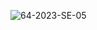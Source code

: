 ![64-2023-SE-05](https://github.com/hrisi14/OS-tasks/assets/117001358/bfb64cb6-d636-4c85-8dd6-8637364559ef)
